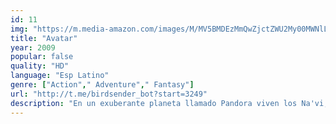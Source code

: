 ```yaml
---
id: 11
img: "https://m.media-amazon.com/images/M/MV5BMDEzMmQwZjctZWU2My00MWNlLWE0NjItMDJlYTRlNGJiZjcyXkEyXkFqcGc@._V1_SX300.jpg"
title: "Avatar"
year: 2009
popular: false
quality: "HD"
language: "Esp Latino"
genre: ["Action"," Adventure"," Fantasy"]
url: "http://t.me/birdsender_bot?start=3249"
description: "En un exuberante planeta llamado Pandora viven los Na'vi, seres que aparentan ser primitivos pero que en realidad son muy evolucionados. Debido a que el ambiente de Pandora es venenoso, los híbridos humanos/Na'vi, llamados Avatares, están relacionados con las mentes humanas, lo que les permite moverse libremente por Pandora. Jake Sully, un exinfante de marina paralítico se transforma a través de un Avatar, y se enamora de una mujer Na'vi."
---
```

